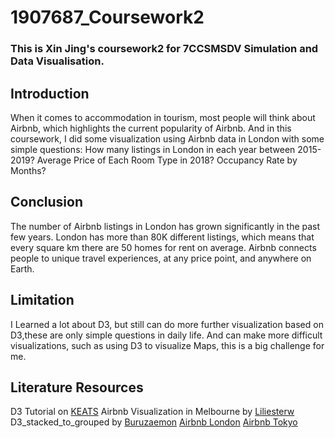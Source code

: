 # 1907687_Coursework2
### This is Xin Jing's coursework2 for 7CCSMSDV Simulation and Data Visualisation.


## Introduction

When it comes to accommodation in tourism, most people will think about Airbnb, which highlights the current popularity of Airbnb. And in this coursework, I did some visualization using Airbnb data in London with some simple questions:
How many listings in London in each year between 2015-2019?
Average Price of Each Room Type in 2018?
Occupancy Rate by Months?


## Conclusion

The number of Airbnb listings in London has grown significantly in the past few years. London has more than 80K different listings, which means that every square km there are 50 homes for rent on average. Airbnb connects people to unique travel experiences, at any price point, and anywhere on Earth. 


## Limitation
I Learned a lot about D3, but still can do more further visualization based on D3,these are only simple questions in daily life. And can make more difficult visualizations, such as using D3 to visualize Maps, this is a big challenge for me.


## Literature Resources

D3 Tutorial on [KEATS](https://keats.kcl.ac.uk/course/view.php?id=67078)
Airbnb Visualization in Melbourne by [Liliesterw](https://github.com/liliesterw/liliesterw.github.io)
D3_stacked_to_grouped by [Buruzaemon](https://github.com/buruzaemon/d3_stacked_to_grouped)
[Airbnb London](https://www.kaggle.com/labdmitriy/inside-airbnb-london/notebook)
[Airbnb Tokyo](https://www.kaggle.com/chanamf/tokyo-airbnb-data-analysis-and-price-prediction)

